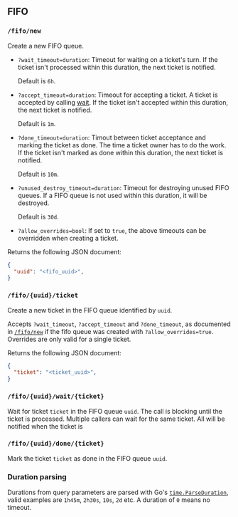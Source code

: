 
## FIFO

### `/fifo/new`

Create a new FIFO queue.

- `?wait_timeout=duration`: Timeout for waiting on a ticket's turn.
  If the ticket isn't processed within this duration, the next ticket is notified.

  Default is `6h`.

- `?accept_timeout=duration`: Timeout for accepting a ticket.
  A ticket is accepted by calling [wait](#fifouuidwaitticket).
  If the ticket isn't accepted within this duration, the next ticket is notified.

  Default is `1m`.

- `?done_timeout=duration`: Timout between ticket acceptance and marking the ticket as done.
  The time a ticket owner has to do the work.
  If the ticket isn't marked as done within this duration, the next ticket is notified.

  Default is `10m`.

- `?unused_destroy_timeout=duration`: Timeout for destroying unused FIFO queues.
  If a FIFO queue is not used within this duration, it will be destroyed.

  Default is `30d`.

- `?allow_overrides=bool`: If set to `true`, the above timeouts can be overridden when creating a ticket.

Returns the following JSON document:

```json
{
  "uuid": "<fifo_uuid>",
}
```

### `/fifo/{uuid}/ticket`

Create a new ticket in the FIFO queue identified by `uuid`.

Accepts `?wait_timeout`, `?accept_timeout` and `?done_timeout`, as documented in [`/fifo/new`](#fifonew) if the fifo queue was created with `?allow_overrides=true`.
Overrides are only valid for a single ticket.

Returns the following JSON document:

```json
{
  "ticket": "<ticket_uuid>",
}
```

### `/fifo/{uuid}/wait/{ticket}`

Wait for ticket `ticket` in the FIFO queue `uuid`.
The call is blocking until the ticket is processed.
Multiple callers can wait for the same ticket.
All will be notified when the ticket is

### `/fifo/{uuid}/done/{ticket}`

Mark the ticket `ticket` as done in the FIFO queue `uuid`.

### Duration parsing

Durations from query parameters are parsed with Go's [`time.ParseDuration`](https://pkg.go.dev/time#ParseDuration), valid examples are `1h45m`, `2h30s`, `10s`, `2d` etc.
A duration of `0` means no timeout.
